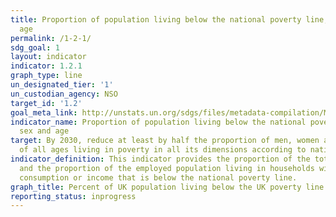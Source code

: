 ```yaml
---
title: Proportion of population living below the national poverty line, by sex and
  age
permalink: /1-2-1/
sdg_goal: 1
layout: indicator
indicator: 1.2.1
graph_type: line
un_designated_tier: '1'
un_custodian_agency: NSO
target_id: '1.2'
goal_meta_link: http://unstats.un.org/sdgs/files/metadata-compilation/Metadata-Goal-1.pdf
indicator_name: Proportion of population living below the national poverty line, by
  sex and age
target: By 2030, reduce at least by half the proportion of men, women and children
  of all ages living in poverty in all its dimensions according to national definitions.
indicator_definition: This indicator provides the proportion of the total population
  and the proportion of the employed population living in households with per-capita
  consumption or income that is below the national poverty line.
graph_title: Percent of UK population living below the UK poverty line
reporting_status: inprogress
---
```

